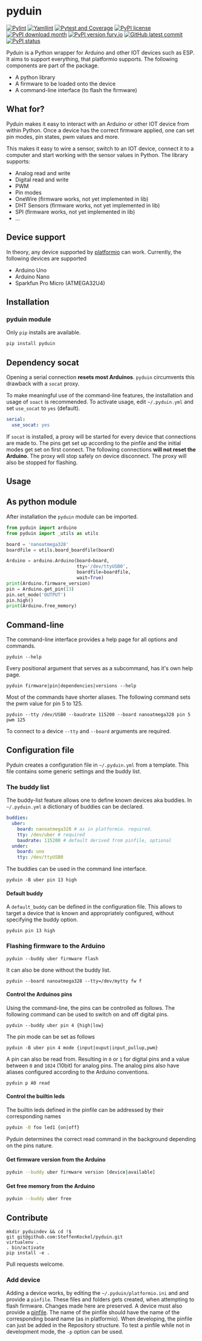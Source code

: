 # pyduin

[![Pylint](https://github.com/SteffenKockel/pyduin/actions/workflows/pylint.yml/badge.svg)](https://github.com/SteffenKockel/pyduin/actions/workflows/pylint.yml)
[![Yamllint](https://github.com/SteffenKockel/pyduin/actions/workflows/yamllint.yml/badge.svg)](https://github.com/SteffenKockel/pyduin/actions/workflows/yamllint.yml)
[![Pytest and Coverage](https://github.com/SteffenKockel/pyduin/actions/workflows/pytest.yml/badge.svg)](https://github.com/SteffenKockel/pyduin/actions/workflows/pytest.yml)
[![PyPI license](https://img.shields.io/pypi/l/pyduin.svg)](https://pypi.python.org/pypi/pyduin/)
[![PyPI download month](https://img.shields.io/pypi/dm/pyduin.svg)](https://pypi.python.org/pypi/pyduin/)
[![PyPI version fury.io](https://badge.fury.io/py/pyduin.svg)](https://pypi.python.org/pypi/pyduin/)
[![GitHub latest commit](https://badgen.net/github/last-commit/steffenkockel/pyduin)](https://GitHub.com/steffenkockel/pyduin/commit/)
[![PyPI status](https://img.shields.io/pypi/status/pyduin.svg)](https://pypi.python.org/pypi/pyduin/)

Pyduin is a Python wrapper for Arduino and other IOT devices such as ESP. It aims to support everything, that platformio supports. The following components are part of the package.

* A python library
* A firmware to be loaded onto the device
* A command-line interface (to flash the firmware)

## What for?

Pyduin makes it easy to interact with an Arduino or other IOT device from within Python. Once a device has the correct firmware applied, one can set pin modes, pin states, pwm values and more.

This makes it easy to wire a sensor, switch to an IOT device, connect it to a computer and start working with the sensor values in Python. The library supports:

- Analog read and write
- Digital read and write
- PWM
- Pin modes
- OneWire (firmware works, not yet implemented in lib)
- DHT Sensors (firmware works, not yet implemented in lib)
- SPI (firmware works, not yet implemented in lib)
- ...

## Device support

In theory, any device supported by [platformio](https://platformio.org/) can work. Currently, the following devices are supported

* Arduino Uno
* Arduino Nano
* Sparkfun Pro Micro (ATMEGA32U4)

## Installation

### pyduin module

Only `pip` installs are available.

```bash
pip install pyduin
```
## Dependency socat

Opening a serial connection **resets most Arduinos**. `pyduin` circumvents this drawback with a `socat` proxy.

To make meaningful use of the command-line features, the installation and usage of `soact` is recommended. To activate usage, edit `~/.pyduin.yml` and set `use_socat` to `yes` (default).
```yaml
serial:
  use_socat: yes
```
If `socat` is installed, a proxy will be started for every device that connections are made to. The pins get set up according to the pinfile and the initial modes get set on first connect. The following connections **will not reset the Arduino**. The proxy will stop safely on device disconnect. The proxy will also be stopped for flashing.

## Usage

## As python module

After installation the `pyduin` module can be imported.
```python
from pyduin import arduino
from pyduin import _utils as utils

board = 'nanoatmega328'
boardfile = utils.board_boardfile(board)

Arduino = arduino.Arduino(board=board,
                          tty='/dev/ttyUSB0',
                          boardfile=boardfile,
                          wait=True)
print(Arduino.firmware_version)
pin = Arduino.get_pin(13)
pin.set_mode('OUTPUT')
pin.high()
print(Arduino.free_memory)
```

## Command-line

The command-line interface provides a help page for all options and commands.

```
pyduin --help
```

Every positional argument that serves as a subcommand, has it's own help page.

```
pyduin firmware|pin|dependencies|versions --help
```

Most of the commands have shorter aliases. The following command sets the pwm value for pin 5 to 125.

```
pyduin --tty /dev/USB0 --baudrate 115200 --board nanoatmega328 pin 5 pwm 125
```
To connect to a device `--tty` and `--board` arguments are required.

## Configuration file

Pyduin creates a configuration file in `~/.pyduin.yml` from a template. This file contains some generic settings and the buddy list.

### The buddy list

The buddy-list feature allows one to define known devices aka buddies. In `~/.pyduin.yml` a dictionary of buddies can be declared. 
```yaml
buddies:
  uber:
    board: nanoatmega328 # as in platformio. required.
    tty: /dev/uber # required
    baudrate: 115200 # default derived from pinfile, optional
  under:
    board: uno
    tty: /dev/ttyUSB0
```
The buddies can be used in the command line interface.

```
pyduin -B uber pin 13 high
```

#### Default buddy

A `default_buddy` can be defined in the configuration file. This allows to target a device that is known and appropriately configured, without specifying the buddy option.

```
pyduin pin 13 high
```

### Flashing firmware to the Arduino

```
pyduin --buddy uber firmware flash
```
It can also be done without the buddy list.
```
pyduin --board nanoatmega328 --tty=/dev/mytty fw f
```

#### Control the Arduinos pins

 Using the command-line, the pins can be controlled as follows. The following command can be used to switch on and off digital pins.

```
pyduin --buddy uber pin 4 {high|low}
```
The pin mode can be set as follows
```
pyduin -B uber pin 4 mode {input|ouput|input_pullup,pwm}
```
A pin can also be read from. Resulting in `0` or `1` for digital pins and a value between `0` and `1024` (10bit) for analog pins. The analog pins also have aliases configured according to the Arduino conventions.

```
pyduin p A0 read
```

#### Control the builtin leds

The builtin leds defined in the pinfile can be addressed by their corresponding names

```bash
pyduin -B foo led1 {on|off}
```
Pyduin determines the correct read command in the background depending on the pins nature.

#### Get firmware version from the Arduino

```bash
pyduin --buddy uber firmware version [device|available]
```
#### Get free memory from the Arduino

```bash
pyduin --buddy uber free
```

## Contribute

```
mkdir pyduindev && cd !$
git git@github.com:SteffenKockel/pyduin.git
virtualenv .
. bin/activate
pip install -e .
```

Pull requests welcome.

### Add device

Adding a device works, by editing the `~/.pyduin/platformio.ini` and and provide a `pinfile`. These files and folders gets created, when attempting to flash firmware. Changes made here are preserved. A device must also provide a [pinfile](https://github.com/SteffenKockel/pyduin/tree/master/src/pyduin/data/pinfiles). The name of the pinfile should have the name of the corresponding board name (as in platformio).
When developing, the pinfile can just be added in the Repository structure. To test a pinfile while not in development mode, the `-p` option can be used.
